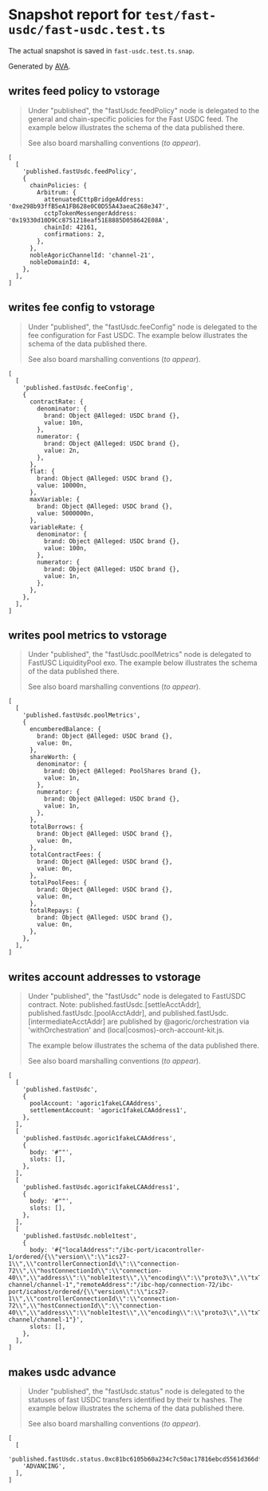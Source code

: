 # Snapshot report for `test/fast-usdc/fast-usdc.test.ts`

The actual snapshot is saved in `fast-usdc.test.ts.snap`.

Generated by [AVA](https://avajs.dev).

## writes feed policy to vstorage

> Under "published", the "fastUsdc.feedPolicy" node is delegated to the general and chain-specific policies for the Fast USDC feed.
> The example below illustrates the schema of the data published there.
> 
> See also board marshalling conventions (_to appear_).

    [
      [
        'published.fastUsdc.feedPolicy',
        {
          chainPolicies: {
            Arbitrum: {
              attenuatedCttpBridgeAddress: '0xe298b93ffB5eA1FB628e0C0D55A43aeaC268e347',
              cctpTokenMessengerAddress: '0x19330d10D9Cc8751218eaf51E8885D058642E08A',
              chainId: 42161,
              confirmations: 2,
            },
          },
          nobleAgoricChannelId: 'channel-21',
          nobleDomainId: 4,
        },
      ],
    ]

## writes fee config to vstorage

> Under "published", the "fastUsdc.feeConfig" node is delegated to the fee configuration for Fast USDC.
> The example below illustrates the schema of the data published there.
> 
> See also board marshalling conventions (_to appear_).

    [
      [
        'published.fastUsdc.feeConfig',
        {
          contractRate: {
            denominator: {
              brand: Object @Alleged: USDC brand {},
              value: 10n,
            },
            numerator: {
              brand: Object @Alleged: USDC brand {},
              value: 2n,
            },
          },
          flat: {
            brand: Object @Alleged: USDC brand {},
            value: 10000n,
          },
          maxVariable: {
            brand: Object @Alleged: USDC brand {},
            value: 5000000n,
          },
          variableRate: {
            denominator: {
              brand: Object @Alleged: USDC brand {},
              value: 100n,
            },
            numerator: {
              brand: Object @Alleged: USDC brand {},
              value: 1n,
            },
          },
        },
      ],
    ]

## writes pool metrics to vstorage

> Under "published", the "fastUsdc.poolMetrics" node is delegated to FastUSC LiquidityPool exo.
> The example below illustrates the schema of the data published there.
> 
> See also board marshalling conventions (_to appear_).

    [
      [
        'published.fastUsdc.poolMetrics',
        {
          encumberedBalance: {
            brand: Object @Alleged: USDC brand {},
            value: 0n,
          },
          shareWorth: {
            denominator: {
              brand: Object @Alleged: PoolShares brand {},
              value: 1n,
            },
            numerator: {
              brand: Object @Alleged: USDC brand {},
              value: 1n,
            },
          },
          totalBorrows: {
            brand: Object @Alleged: USDC brand {},
            value: 0n,
          },
          totalContractFees: {
            brand: Object @Alleged: USDC brand {},
            value: 0n,
          },
          totalPoolFees: {
            brand: Object @Alleged: USDC brand {},
            value: 0n,
          },
          totalRepays: {
            brand: Object @Alleged: USDC brand {},
            value: 0n,
          },
        },
      ],
    ]

## writes account addresses to vstorage

> Under "published", the "fastUsdc" node is delegated to FastUSDC contract.
>     Note: published.fastUsdc.[settleAcctAddr], published.fastUsdc.[poolAcctAddr],
>     and published.fastUsdc.[intermediateAcctAddr] are published by @agoric/orchestration
>     via 'withOrchestration' and (local|cosmos)-orch-account-kit.js.
>     
> The example below illustrates the schema of the data published there.
> 
> See also board marshalling conventions (_to appear_).

    [
      [
        'published.fastUsdc',
        {
          poolAccount: 'agoric1fakeLCAAddress',
          settlementAccount: 'agoric1fakeLCAAddress1',
        },
      ],
      [
        'published.fastUsdc.agoric1fakeLCAAddress',
        {
          body: '#""',
          slots: [],
        },
      ],
      [
        'published.fastUsdc.agoric1fakeLCAAddress1',
        {
          body: '#""',
          slots: [],
        },
      ],
      [
        'published.fastUsdc.noble1test',
        {
          body: '#{"localAddress":"/ibc-port/icacontroller-1/ordered/{\\"version\\":\\"ics27-1\\",\\"controllerConnectionId\\":\\"connection-72\\",\\"hostConnectionId\\":\\"connection-40\\",\\"address\\":\\"noble1test\\",\\"encoding\\":\\"proto3\\",\\"txType\\":\\"sdk_multi_msg\\"}/ibc-channel/channel-1","remoteAddress":"/ibc-hop/connection-72/ibc-port/icahost/ordered/{\\"version\\":\\"ics27-1\\",\\"controllerConnectionId\\":\\"connection-72\\",\\"hostConnectionId\\":\\"connection-40\\",\\"address\\":\\"noble1test\\",\\"encoding\\":\\"proto3\\",\\"txType\\":\\"sdk_multi_msg\\"}/ibc-channel/channel-1"}',
          slots: [],
        },
      ],
    ]

## makes usdc advance

> Under "published", the "fastUsdc.status" node is delegated to the statuses of fast USDC transfers identified by their tx hashes.
> The example below illustrates the schema of the data published there.
> 
> See also board marshalling conventions (_to appear_).

    [
      [
        'published.fastUsdc.status.0xc81bc6105b60a234c7c50ac17816ebcd5561d366df8bf3be59ff387552761702',
        'ADVANCING',
      ],
    ]
